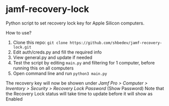 # jamf-recovery-lock
Python script to set recovery lock key for Apple Silicon computers.

How to use?
1. Clone this repo: `git clone https://github.com/shbedev/jamf-recovery-lock.git`
2. Edit auth/creds.py and fill the required info
3. View general.py and update if needed
4. Test the script by editing `main.py` and filtering for 1 computer, before running this on all computers
5. Open command line and run `python3 main.py`

The recovery key will now be showen under *Jamf Pro > Computer > Inventory > Security > Recovery Lock Password* (Show Password)
Note that the Recovery Lock status will take time to update before it will show as Enabled 